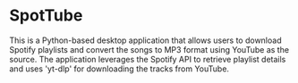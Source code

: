 # SpotTube
This is a Python-based desktop application that allows users to download Spotify playlists and convert the songs to MP3 format using YouTube as the source. The application leverages the Spotify API to retrieve playlist details and uses 'yt-dlp' for downloading the tracks from YouTube.
